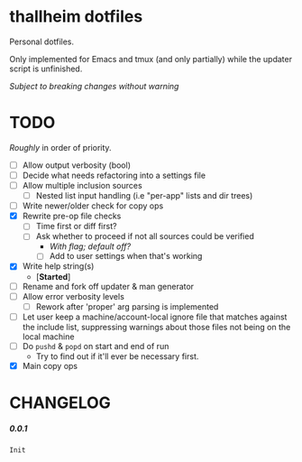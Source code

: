 # thallheim dotfiles

Personal dotfiles.

Only implemented for Emacs and tmux (and only partially) while the updater script is
unfinished.

*Subject to breaking changes without warning*


# TODO

*Roughly* in order of priority.

- [ ] Allow output verbosity (bool)
- [ ] Decide what needs refactoring into a settings file
- [ ] Allow multiple inclusion sources
	- [ ] Nested list input handling (i.e "per-app" lists and dir trees)
- [ ] Write newer/older check for copy ops
- [x] Rewrite pre-op file checks
   - [ ] Time first or diff first?
   - [ ] Ask whether to proceed if not all sources could be verified
	   - *With flag; default off?*
	   - [ ] Add to user settings when that's working
- [x] Write help string(s)
	- [**Started**]
- [ ] Rename and fork off updater & man generator
- [ ] Allow error verbosity levels
	- [ ] Rework after 'proper' arg parsing is implemented
- [ ] Let user keep a machine/account-local ignore file that matches against
the include list, suppressing warnings about those files not being on the local
machine
- [ ] Do `pushd` & `popd` on start and end of run
	- Try to find out if it'll ever be necessary first.
- [x] Main copy ops

# CHANGELOG

##### 0.0.1
	Init
